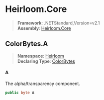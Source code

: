 # Heirloom.Core

> **Framework**: .NETStandard,Version=v2.1  
> **Assembly**: [Heirloom.Core][0]  

## ColorBytes.A

> **Namespace**: [Heirloom][0]  
> **Declaring Type**: [ColorBytes][1]  

#### A

The alpha/transparency component.

```cs
public byte A
```

[0]: ../../../Heirloom.Core.md
[1]: ../ColorBytes.md
